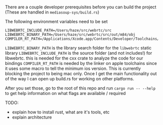 There are a couple developer prerequisites before you can build the project (These are handled in `mediasoup-sys/build.rs`)

The following environment variables need to be set
```
LIBWEBRTC_INCLUDE_PATH=/Users/haze/src/webrtc/src
LIBWEBRTC_BINARY_PATH=/Users/haze/src/webrtc/src/out/m84/obj
COMPILER_RT_PATH=/Applications/Xcode.app/Contents/Developer/Toolchains/XcodeDefault.xctoolchain/usr/lib/clang/12.0.0/lib/darwin
```

`LIBWEBRTC_BINARY_PATH` is the library search folder for the `libwebrtc` static library
`LIBWEBRTC_INCLUDE_PATH` is the source folder (and not includes!)  for libwebrtc. this is needed for the cxx crate to analyze the code for our bindings
`COMPILER_RT_PATH` is needed by the linker on apple toolchains since it uses some macro to tell the minimum ios version. This is currently blocking the project to being mac only. Once I get the main functionality out of the way I can open up build.rs for working on other platforms.

After you set those, go to the root of this repo and run `cargo run -- --help` to get help information on what flags are available / required

TODO:
- explain how to install rust, what are it's tools, etc
- explain architecture

